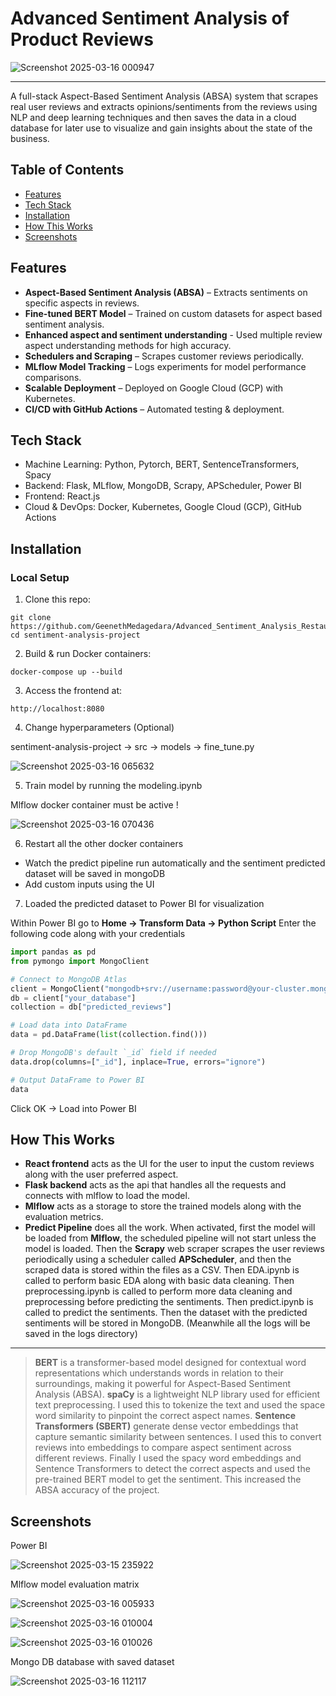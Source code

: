 # Advanced Sentiment Analysis of Product Reviews

![Screenshot 2025-03-16 000947](https://github.com/user-attachments/assets/28675adf-b087-4b65-9e17-548413637810)

---

A full-stack Aspect-Based Sentiment Analysis (ABSA) system that scrapes real user reviews and extracts opinions/sentiments from the reviews using NLP and deep learning techniques and then saves the data in a cloud database for later use to visualize and gain insights about the state of the business.

## Table of Contents

- [Features](#features)
- [Tech Stack](#tech-stack)
- [Installation](#installation)
- [How This Works](#how-this-works)
- [Screenshots](#screenshots)

## Features

- **Aspect-Based Sentiment Analysis (ABSA)** – Extracts sentiments on specific aspects in reviews.
- **Fine-tuned BERT Model** – Trained on custom datasets for aspect based sentiment analysis.
- **Enhanced aspect and sentiment understanding** - Used multiple review aspect understanding methods for high accuracy.
- **Schedulers and Scraping** – Scrapes customer reviews periodically.
- **MLflow Model Tracking** – Logs experiments for model performance comparisons.
- **Scalable Deployment** – Deployed on Google Cloud (GCP) with Kubernetes.
- **CI/CD with GitHub Actions** – Automated testing & deployment.

## Tech Stack

- Machine Learning: Python, Pytorch, BERT, SentenceTransformers, Spacy
- Backend: Flask, MLflow, MongoDB, Scrapy, APScheduler, Power BI
- Frontend: React.js
- Cloud & DevOps: Docker, Kubernetes, Google Cloud (GCP), GitHub Actions

## Installation

### Local Setup

1. Clone this repo:

```
git clone https://github.com/GeenethMedagedara/Advanced_Sentiment_Analysis_Restaurant_Reviews.git
cd sentiment-analysis-project
```

2. Build & run Docker containers:

```
docker-compose up --build
```

3. Access the frontend at:

```
http://localhost:8080
```

4. Change hyperparameters (Optional)

sentiment-analysis-project -> src -> models -> fine_tune.py

![Screenshot 2025-03-16 065632](https://github.com/user-attachments/assets/bb364ba2-2272-4282-bdf7-8225c4e9ffee)

5. Train model by running the modeling.ipynb

Mlflow docker container must be active !

![Screenshot 2025-03-16 070436](https://github.com/user-attachments/assets/0a7c93fa-cce0-443c-8dff-9ee771db630b)

6. Restart all the other docker containers

- Watch the predict pipeline run automatically and the sentiment predicted dataset will be saved in mongoDB
- Add custom inputs using the UI

7. Loaded the predicted dataset to Power BI for visualization

Within Power BI go to **Home -> Transform Data -> Python Script**
Enter the following code along with your credentials

```python
import pandas as pd
from pymongo import MongoClient

# Connect to MongoDB Atlas
client = MongoClient("mongodb+srv://username:password@your-cluster.mongodb.net/")
db = client["your_database"]
collection = db["predicted_reviews"]

# Load data into DataFrame
data = pd.DataFrame(list(collection.find()))

# Drop MongoDB's default `_id` field if needed
data.drop(columns=["_id"], inplace=True, errors="ignore")

# Output DataFrame to Power BI
data
```
Click OK → Load into Power BI

## How This Works

- **React frontend** acts as the UI for the user to input the custom reviews along with the user preferred aspect.
- **Flask backend** acts as the api that handles all the requests and connects with mlflow to load the model.
- **Mlflow** acts as a storage to store the trained models along with the evaluation metrics.
- **Predict Pipeline** does all the work. When activated, first the model will be loaded from **Mlflow**, the scheduled pipeline will not start unless the model is loaded. Then the **Scrapy** web scraper scrapes the user reviews periodically using a scheduler called **APScheduler**, and then the scraped data is stored within the files as a CSV. Then EDA.ipynb is called to perform basic EDA along with basic data cleaning. Then preprocessing.ipynb is called to perform more data cleaning and preprocessing before predicting the sentiments.  Then predict.ipynb is called to predict the sentiments. Then the dataset with the predicted sentiments will be stored in MongoDB. (Meanwhile all the logs will be saved in the logs directory)

---

> **BERT** is a transformer-based model designed for contextual word representations which understands words in relation to their surroundings, making it powerful for Aspect-Based Sentiment Analysis (ABSA). 
> **spaCy** is a lightweight NLP library used for efficient text preprocessing. I used this to tokenize the text and used the space word similarity to pinpoint the correct aspect names.
> **Sentence Transformers (SBERT)** generate dense vector embeddings that capture semantic similarity between sentences. I used this to convert reviews into embeddings to compare aspect sentiment across different reviews.
> Finally I used the spacy word embeddings and Sentence Transformers to detect the correct aspects and used the pre-trained BERT model to get the sentiment. This increased the ABSA accuracy of the project.

## Screenshots

Power BI

![Screenshot 2025-03-15 235922](https://github.com/user-attachments/assets/d1d478e7-74e6-43a9-ab2c-e63843f41d6e)

Mlflow model evaluation matrix

![Screenshot 2025-03-16 005933](https://github.com/user-attachments/assets/6f5269c7-777f-42a1-89c7-9e5f776ea610)

![Screenshot 2025-03-16 010004](https://github.com/user-attachments/assets/c102c540-27e6-4a30-b6ab-5b3b4c7bed11)

![Screenshot 2025-03-16 010026](https://github.com/user-attachments/assets/56176ac4-f92c-4452-a77c-8127894730bc)

Mongo DB database with saved dataset

![Screenshot 2025-03-16 112117](https://github.com/user-attachments/assets/95653943-d951-4fec-b45e-61b584e96601)

